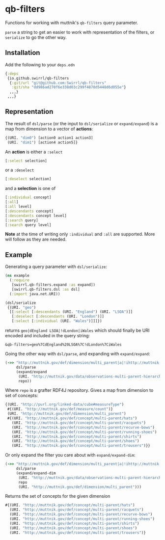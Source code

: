 # qb-filters

Functions for working with muttnik's `qb-filters` query parameter.

`parse` a string to get an easier to work with representation of the filters,
or `serialize` to go the other way.

## Installation

Add the following to your `deps.edn`

```clojure
{:deps
 {io.github.swirrl/qb-filters
  {:git/url "git@github.com:Swirrl/qb-filters"
   :git/sha "dd986ad270f6e338d03c299f4870d5448d6d055e"}
  ,,,}
 ,,,}
```

## Representation

The result of `dsl/parse` (or the input to `dsl/serialize` or `expand/expand`)
is a map from dimension to a vector of **actions**:

```clojure
{(URI. "dim0") [action0 action1 action3]
 (URI. "dim1") [action4 action5]}
```

An **action** is either a `:select`

```clojure
[:select selection]
```

or a `:deselect`

```clojure
[:deselect selection]
```

and a **selection** is one of

```clojure
[:individual concept]
[:all]
[:all level]
[:descendants concept]
[:descendants concept level]
[:search query]
[:search query level]
```

**Note** at the time of writing only `:individual` and `:all` are supported.
More will follow as they are needed.

## Example

Generating a query parameter with `dsl/serialize`:

```clojure
(ns example
  (:require
   [swirrl.qb-filters.expand :as expand])
   [swirrl.qb-filters.dsl :as dsl]
  (:import java.net.URI))

(dsl/serialize
 {(URI. "geo")
  [[:select [:descendants (URI. "England") (URI. "LSOA")]]
   [:deselect [:descendants (URI. "London")]]
   [:select [:individual (URI. "Wales")]]]})
```

returns `geo|dEngland LSOA|!dLondon|iWales` which should finally be URI
encoded and included in the query string:

```
&qb-filters=geo%7CdEngland%20LSOA%7C!dLondon%7CiWales
```

Going the other way with `dsl/parse`, and expanding with `expand/expand`:

```clojure
(->> "http://muttnik.gov/def/dimension/multi_parent|a|!ihttp://muttnik.gov/def/concept/multi-parent/boots||http://purl.org/linked-data/cube#measureType|ihttp://muttnik.gov/def/measure/count"
     dsl/parse
     (expand/expand
      (URI. "http://muttnik.gov/data/observations-multi-parent-hierarchy")
      repo))
```

Where `repo` is a grafter RDF4J repository. Gives a map from dimension to set
of concepts:

```clojure
{(URI. "http://purl.org/linked-data/cube#measureType")
 #{(URI. "http://muttnik.gov/def/measure/count")}
 (URI. "http://muttnik.gov/def/dimension/multi_parent")
 #{(URI. "http://muttnik.gov/def/concept/multi-parent/hats")
   (URI. "http://muttnik.gov/def/concept/multi-parent/racquets")
   (URI. "http://muttnik.gov/def/concept/multi-parent/recurve-bows")
   (URI. "http://muttnik.gov/def/concept/multi-parent/running-shoes")
   (URI. "http://muttnik.gov/def/concept/multi-parent/shirts")
   (URI. "http://muttnik.gov/def/concept/multi-parent/shoes")
   (URI. "http://muttnik.gov/def/concept/multi-parent/trousers")}}
```

Or only expand the filter you care about with `expand/expand-dim`:

```clojure
(->> "http://muttnik.gov/def/dimension/multi_parent|a|!ihttp://muttnik.gov/def/concept/multi-parent/boots||http://purl.org/linked-data/cube#measureType|ihttp://muttnik.gov/def/measure/count"
     dsl/parse
     (expand/expand-dim
      (URI. "http://muttnik.gov/data/observations-multi-parent-hierarchy")
      repo
      (URI. "http://muttnik.gov/def/dimension/multi_parent")))
```

Returns the set of concepts for the given dimension

```clojure
#{(URI. "http://muttnik.gov/def/concept/multi-parent/hats")
  (URI. "http://muttnik.gov/def/concept/multi-parent/racquets")
  (URI. "http://muttnik.gov/def/concept/multi-parent/recurve-bows")
  (URI. "http://muttnik.gov/def/concept/multi-parent/running-shoes")
  (URI. "http://muttnik.gov/def/concept/multi-parent/shirts")
  (URI. "http://muttnik.gov/def/concept/multi-parent/shoes")
  (URI. "http://muttnik.gov/def/concept/multi-parent/trousers")}
```
